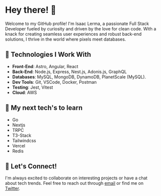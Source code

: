 # Hey there! 👋

Welcome to my GitHub profile! I'm Isaac Lerma, a passionate Full Stack Developer fueled by curiosity and driven by the love for clean code. With a knack for creating seamless user experiences and robust back-end solutions, I thrive in the world where pixels meet databases.

## 🔧 Technologies I Work With

- **Front-End**: Astro, Angular, React
- **Back-End**: Node.js, Express, Nest.js, Adonis.js, GraphQL
- **Databases**: MySQL, MongoDB, DynamoDB, PlanetScale (MySQL).
- **Dev Tools**: Git, VSCode, Docker, Postman
- **Testing**: Jest, Vitest
- **Cloud**: AWS

## 🌱 My next tech's to learn
- Go
- Nextjs
- TRPC
- T3-Stack
- Tailwindcss
- Vercel
- Redis

## 💬 Let's Connect!

I'm always excited to collaborate on interesting projects or have a chat about tech trends. Feel free to reach out through [email](mailto:lermalizarraga@gmail.com) or find me on [Twitter](https://twitter.com/lermazcope).
